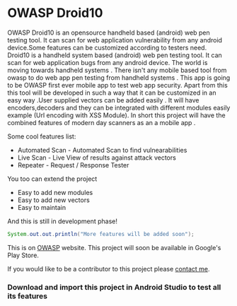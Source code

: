 # OWASP Droid10

OWASP Droid10 is an opensource handheld based (android) web pen testing tool. It can scan for web application vulnerability from any android device.Some features can be customized according to testers need. Droid10 is a handheld system based (android) web pen testing tool. It can scan for web application bugs from any android device. The world is moving towards handheld systems . There isn't any mobile based tool from owasp to do web app pen testing from handheld systems . This app is going to be OWASP first ever mobile app to test web app security. Apart from this this tool will be developed in such a way that it can be customized in an easy way .User supplied vectors can be added easily . It will have encoders,decoders and they can be integrated with different modules easily example (Url encoding with XSS Module). In short this project will have the combined features of modern day scanners as an a mobile app .

Some cool features list:

 * Automated Scan - Automated Scan to find vulnearabilities
 * Live Scan - Live View of results against attack vectors
 * Repeater - Request / Response Tester
  


You too can extend the project

 * Easy to add new modules
 * Easy to add new vectors
 * Easy to maintain

And this is still in development phase!

```java
System.out.out.println("More features will be added soon");
```

This is on [OWASP](https://www.owasp.org/index.php/OWASP_Droid10_Project) website. This project will soon be available in Google's Play Store.


If you would like to be a contributor to this project please [contact me](http://dibsy.github.io/).

### Download and import this project in Android Studio to test all its features

